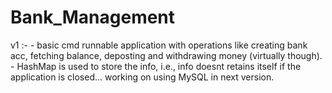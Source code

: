 # Bank_Management

v1 :- 
    - basic cmd runnable application with operations like creating bank acc, fetching balance, deposting and withdrawing money (virtually though).
    - HashMap is used to store the info, i.e., info doesnt retains itself if the application is closed... working on using MySQL in next version.
